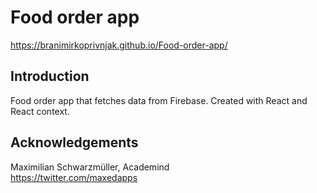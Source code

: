 # Food order app

https://branimirkoprivnjak.github.io/Food-order-app/

## Introduction
Food order app that fetches data from Firebase. Created with React and React context.

## Acknowledgements
Maximilian Schwarzmüller, Academind<br/>
https://twitter.com/maxedapps

